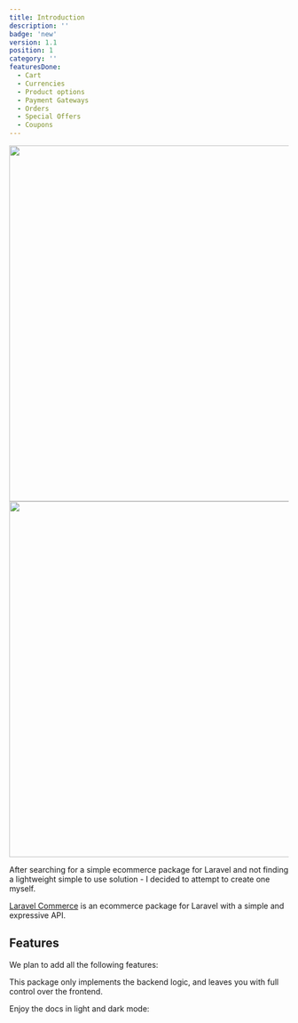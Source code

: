 ```yaml
---
title: Introduction
description: ''
badge: 'new'
version: 1.1
position: 1
category: ''
featuresDone:
  - Cart
  - Currencies
  - Product options
  - Payment Gateways
  - Orders
  - Special Offers
  - Coupons
---
```


<img src="/preview.png" class="dark-img" width="1280" height="640" alt=""/>
<img src="/preview-light.png" class="light-img" width="1280" height="640" alt=""/>

After searching for a simple ecommerce package for Laravel and not finding a lightweight simple to use solution - I decided to attempt to create one myself.

[Laravel Commerce](https://github.com/Yiddishe-Kop/laravel-commerce) is an ecommerce package for Laravel with a simple and expressive API.

## Features

We plan to add all the following features:

<list :items="featuresDone" icon="IconCheckCircle"></list>

This package only implements the backend logic, and leaves you with full control over the frontend.


<p class="flex items-center">Enjoy the docs in light and dark mode:&nbsp;<app-color-switcher class="inline-flex ml-2"></app-color-switcher></p>
